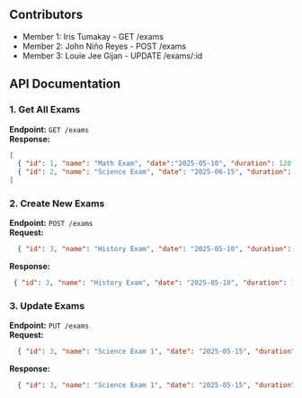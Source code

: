 ## Contributors
- Member 1: Iris Tumakay - GET /exams
- Member 2: John Niño Reyes - POST /exams
- Member 3: Louie Jee Gijan - UPDATE /exams/:id

## API Documentation

### 1. Get All Exams
**Endpoint:** `GET /exams`  
**Response:**
  ```json
  [
    { "id": 1, "name": "Math Exam", "date":"2025-05-10", "duration": 120 },
    { "id": 2, "name": "Science Exam", "date": "2025-06-15", "duration": 90 }
  ]
```
### 2. Create New Exams
**Endpoint:** `POST /exams`  
**Request:**
```json
  { "id": 3, "name": "History Exam", "date": "2025-05-10", "duration": 150 }
```
**Response:**
```json
 { "id": 3, "name": "History Exam", "date": "2025-05-10", "duration": 150 }
```
### 3. Update Exams
**Endpoint:** `PUT /exams`  
**Request:**
```json
  { "id": 3, "name": "Science Exam 1", "date": "2025-05-15", "duration": 180 }
```
**Response:**
```json
  { "id": 3, "name": "Science Exam 1", "date": "2025-05-15", "duration": 180 }
```
